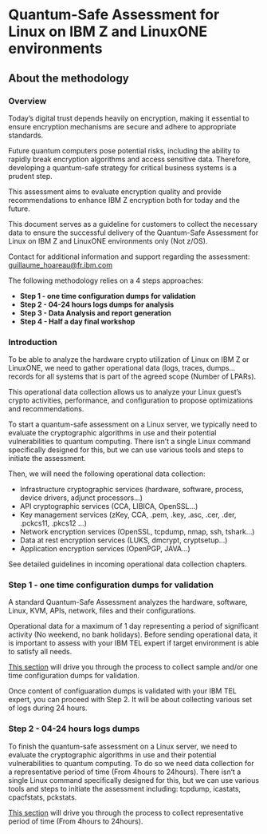 # Quantum-Safe Assessment for Linux on IBM Z and LinuxONE environments
## About the methodology
### Overview

Today’s digital trust depends heavily on encryption, making it essential to ensure encryption mechanisms are secure and adhere to appropriate standards.

Future quantum computers pose potential risks, including the ability to rapidly break encryption algorithms and access sensitive data. Therefore, developing a quantum-safe strategy for critical business systems is a prudent step.

This assessment aims to evaluate encryption quality and provide recommendations to enhance IBM Z encryption both for today and the future.

This document serves as a guideline for customers to collect the necessary data to ensure the successful delivery of the Quantum-Safe Assessment for Linux on IBM Z and LinuxONE environments only (Not z/OS).

Contact for additional information and support regarding the assessment: guillaume_hoareau@fr.ibm.com

The following methodology relies on a 4 steps approaches:
* **Step 1 - one time configuration dumps for validation**
* **Step 2 - 04-24 hours logs dumps for analysis**
* **Step 3 - Data Analysis and report generation**
* **Step 4 - Half a day final workshop**

### Introduction
To be able to analyze the hardware crypto utilization of Linux on IBM Z or LinuxONE, we need to gather operational data (logs, traces, dumps…  records for all systems that is part of the agreed scope (Number of LPARs).

This operational data collection allows us to analyze your Linux guest’s crypto activities, performance, and configuration to propose optimizations and recommendations.

To start a quantum-safe assessment on a Linux server, we typically need to evaluate the cryptographic algorithms in use and their potential vulnerabilities to quantum computing. There isn’t a single Linux command specifically designed for this, but we can use various tools and steps to initiate the assessment.

Then, we will need the following operational data collection:
  -	Infrastructure cryptographic services (hardware, software, process, device drivers, adjunct processors...)
  -	API cryptographic services (CCA, LIBICA, OpenSSL...)
  -	Key management services (zKey, CCA, .pem, .key, .asc, .cer, .der, .pckcs11, .pkcs12 ...)
  -	Network encryption services (OpenSSL, tcpdump, nmap, ssh, tshark...)
  -	Data at rest encryption services (LUKS, dmcrypt, cryptsetup...)
  -	Application encryption services (OpenPGP, JAVA...)

See detailed guidelines in incoming operational data collection chapters.

### Step 1 - one time configuration dumps for validation

A standard Quantum-Safe Assessment analyzes the hardware, software, Linux, KVM, APIs, network, files and their configurations. 

Operational data for a maximum of 1 day representing a period of significant activity (No weekend, no bank holidays). Before sending operational data, it is important to assess with your IBM TEL expert if target environment is able to satisfy all needs.

[This section](https://github.com/guikarai/QSA-LinuxONE/blob/main/sample-data-collection) will drive you through the process to collect sample and/or one time configuration dumps for validation. 

Once content of configuaration dumps is validated with your IBM TEL expert, you can proceed with Step 2. It will be about collecting various set of logs during 24 hours. 

### Step 2 - 04-24 hours logs dumps

To finish the quantum-safe assessment on a Linux server, we need to evaluate the cryptographic algorithms in use and their potential vulnerabilities to quantum computing. To do so we need data collection for a representative period of time (From 4hours to 24hours). There isn’t a single Linux command specifically designed for this, but we can use various tools and steps to initiate the assessment including: tcpdump, icastats, cpacfstats, pckstats.
  
[This section](https://github.com/guikarai/QSA-LinuxONE/blob/main/24-hour-data-collection.md) will drive you through the process to collect representative period of time (From 4hours to 24hours).
